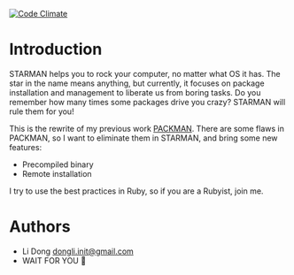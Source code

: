[![Code Climate](https://codeclimate.com/github/dongli/starman/badges/gpa.svg)](https://codeclimate.com/github/dongli/starman)

# Introduction

STARMAN helps you to rock your computer, no matter what OS it has. The star in the name means anything, but currently, it focuses on package installation and management to liberate us from boring tasks. Do you remember how many times some packages drive you crazy? STARMAN will rule them for you!

This is the rewrite of my previous work [PACKMAN](https://github.com/dongli/packman). There are some flaws in PACKMAN, so I want to eliminate them in STARMAN, and bring some new features:

- Precompiled binary
- Remote installation

I try to use the best practices in Ruby, so if you are a Rubyist, join me.

# Authors

- Li Dong <dongli.init@gmail.com>
- WAIT FOR YOU :seat:
